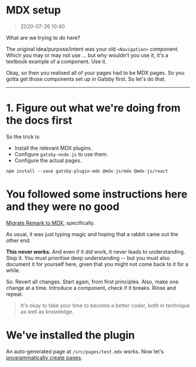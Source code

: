 # MDX setup

> 2020-07-26 10:40

What are we trying to do here?

The original idea/purpose/intent was your old `<Navigation>` component. Which you may or may not use ... but why wouldn't you use it, it's a textbook example of a component. Use it.

Okay, so then you realised all of your pages had to be MDX pages. So you gotta get those components set up in Gatsby first. So let's do that.

---

# 1. Figure out what we're doing from the docs first

So the trick is:

- Install the relevant MDX plugins.
- Configure `gatsby-node.js` to use them.
- Configure the actual pages.

`npm install --save gatsby-plugin-mdx @mdx-js/mdx @mdx-js/react`

# You followed some instructions here and they were no good

[Migrate Remark to MDX](https://www.gatsbyjs.org/docs/mdx/migrate-remark-to-mdx/), specifically.

As usual, it was just typing magic and hoping that a rabbit came out the other end.

**This never works.** And even if it _did_ work, it never leads to understanding. Stop it. You must prioritise deep understanding -- but you must also document it for yourself here, given that you might not come back to it for a while.

So. Revert all changes. Start again, from first principles. Also, make one change at a time. Introduce a component, check if it breaks. Rinse and repeat.

> It's okay to take your time to become a better coder, both in technique as well as knowledge.

# We've installed the plugin

An auto-generated page at `/src/pages/test.mdx` works. Now let's [programmatically create pages](https://www.gatsbyjs.org/docs/mdx/programmatically-creating-pages/).
